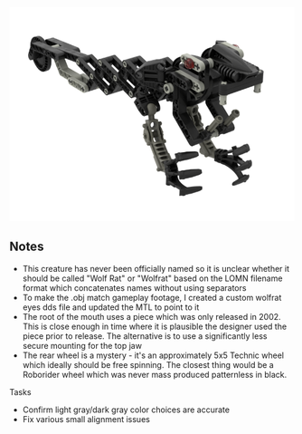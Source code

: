 ![](wolf-rat.png)

Notes
-----
* This creature has never been officially named so it is unclear whether it should be called "Wolf Rat" or "Wolfrat" based on the LOMN filename format which concatenates names without using separators
* To make the .obj match gameplay footage, I created a custom wolfrat eyes dds file and updated the MTL to point to it
* The root of the mouth uses a piece which was only released in 2002. This is close enough in time where it is plausible the designer used the piece prior to release. The alternative is to use a significantly less secure mounting for the top jaw
* The rear wheel is a mystery - it's an approximately 5x5 Technic wheel which ideally should be free spinning. The closest thing would be a Roborider wheel which was never mass produced patternless in black.

Tasks
* Confirm light gray/dark gray color choices are accurate
* Fix various small alignment issues